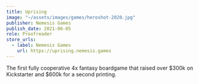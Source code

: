 ```yaml
---
title: Uprising
image: "~/assets/images/games/heroshot-2020.jpg"
publisher: Nemesis Games
publish_date: 2021-06-05
role: Proofreader
store_urls:
  - label: Nemesis Games
    url: https://uprising.nemesis.games
---
```


The first fully cooperative 4x fantasy boardgame that raised over $300k on Kickstarter and $600k for a second printing.